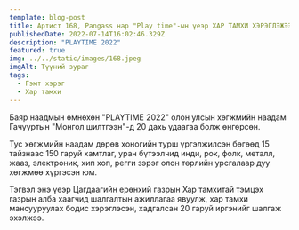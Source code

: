 ```yaml
---
template: blog-post
title: Артист 168, Pangass нар "Play time"-ын үеэр ХАР ТАМХИ ХЭРЭГЛЭЖЭЭ
publishedDate: 2022-07-14T16:02:46.329Z
description: "PLAYTIME 2022"
featured: true
img: ../../static/images/168.jpeg
imgAlt: Түүний зураг
tags:
  - Гэмт хэрэг
  - Хар тамхи
---
```


Баяр наадмын өмнөхөн "PLAYTIME 2022" олон улсын хөгжмийн наадам Гачууртын "Монгол шилтгээн"-д 20 дахь удаагаа  болж өнгөрсөн.

Тус хөгжмийн наадам дөрөв хоногийн турш үргэлжилсэн бөгөөд 15 тайзнаас 150 гаруй хамтлаг, уран бүтээлчид инди, рок, фолк, металл, жааз, электроник, хип хоп, регги зэрэг олон төрлийн урсгалаар дуу хөгжмөө хүргэсэн юм.

Тэгвэл энэ үеэр Цагдаагийн ерөнхий газрын Хар тамхитай тэмцэх газрын алба хаагчид шалгалтын ажиллагаа явуулж, хар тамхи мансууруулах бодис хэрэглэсэн, хадгалсан 20 гаруй иргэнийг шалгаж эхэлжээ.